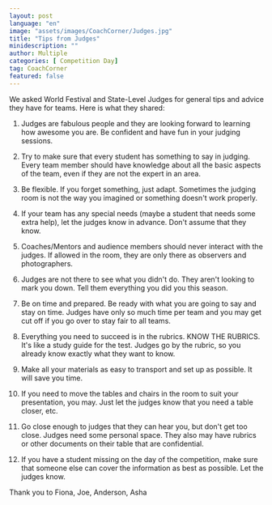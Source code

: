 ```yaml
---
layout: post
language: "en"
image: "assets/images/CoachCorner/Judges.jpg"
title: "Tips from Judges"
minidescription: ""
author: Multiple
categories: [ Competition Day]
tag: CoachCorner
featured: false
---
```

We asked World Festival and State-Level Judges for general tips and advice they have for teams. Here is what they shared:

1) Judges are fabulous people and they are looking forward to learning how awesome you are. Be confident and have fun in your judging sessions.

2) Try to make sure that every student has something to say in judging. Every team member should have knowledge about all the basic aspects of the team, even if they are not the expert in an area.

3) Be flexible. If you forget something, just adapt. Sometimes the judging room is not the way you imagined or something doesn't work properly.

4) If your team has any special needs (maybe a student that needs some extra help), let the judges know in advance. Don't assume that they know.

5) Coaches/Mentors and audience members should never interact with the judges. If allowed in the room, they are only there as observers and photographers.

6) Judges are not there to see what you didn't do. They aren't looking to mark you down. Tell them everything you did you this season.

7) Be on time and prepared. Be ready with what you are going to say and stay on time. Judges have only so much time per team and you may get cut off if you go over to stay fair to all teams.

8) Everything you need to succeed is in the rubrics. KNOW THE RUBRICS. It's like a study guide for the test. Judges go by the rubric, so you already know exactly what they want to know.

9) Make all your materials as easy to transport and set up as possible. It will save you time.

10) If you need to move the tables and chairs in the room to suit your presentation, you may. Just let the judges know that you need a table closer, etc.

11) Go close enough to judges that they can hear you, but don't get too close. Judges need some personal space. They also may have rubrics or other documents on their table that are confidential.

12) If you have a student missing on the day of the competition, make sure that someone else can cover the information as best as possible. Let the judges know.


Thank you to Fiona, Joe, Anderson, Asha
